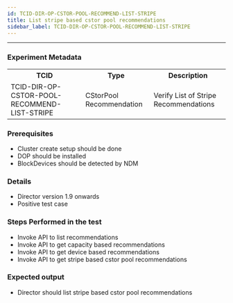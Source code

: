 ```yaml
---
id: TCID-DIR-OP-CSTOR-POOL-RECOMMEND-LIST-STRIPE
title: List stripe based cstor pool recommendations
sidebar_label: TCID-DIR-OP-CSTOR-POOL-RECOMMEND-LIST-STRIPE
---
```

------

### Experiment Metadata

<table>
  <tr>
    <th> TCID </th>
    <th> Type </th>
    <th> Description </th>
  </tr>
  <tr>
    <td> TCID-DIR-OP-CSTOR-POOL-RECOMMEND-LIST-STRIPE </td>
    <td> CStorPool Recommendation </td>
    <td> Verify List of Stripe Recommendations </td>
  </tr>
</table>

### Prerequisites
- Cluster create setup should be done
- DOP should be installed
- BlockDevices should be detected by NDM

### Details
- Director version 1.9 onwards
- Positive test case

### Steps Performed in the test

- Invoke API to list recommendations
- Invoke API to get capacity based recommendations
- Invoke API to get device based recommendations
- Invoke API to get stripe based cstor pool recommendations

### Expected output

- Director should list stripe based cstor pool recommendations
